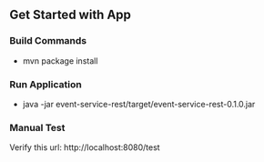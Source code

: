 
## Get Started with App

### Build Commands
* mvn package install


### Run Application

* java -jar event-service-rest/target/event-service-rest-0.1.0.jar

### Manual Test

Verify this url: http://localhost:8080/test